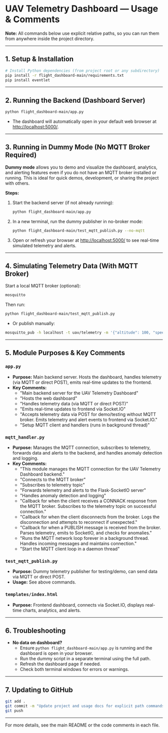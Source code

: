 # UAV Telemetry Dashboard — Usage & Comments

**Note:** All commands below use explicit relative paths, so you can run them from anywhere inside the project directory.

---

## 1. Setup & Installation

```sh
# Install Python dependencies (from project root or any subdirectory)
pip install -r flight_dashboard-main/requirements.txt
pip install eventlet
```

---

## 2. Running the Backend (Dashboard Server)

```sh
python flight_dashboard-main/app.py
```
- The dashboard will automatically open in your default web browser at [http://localhost:5000/](http://localhost:5000/).

---

## 3. Running in Dummy Mode (No MQTT Broker Required)

**Dummy mode** allows you to demo and visualize the dashboard, analytics, and alerting features even if you do not have an MQTT broker installed or running. This is ideal for quick demos, development, or sharing the project with others.

**Steps:**
1. Start the backend server (if not already running):
   ```sh
   python flight_dashboard-main/app.py
   ```
2. In a new terminal, run the dummy publisher in no-broker mode:
   ```sh
   python flight_dashboard-main/test_mqtt_publish.py --no-mqtt
   ```
3. Open or refresh your browser at [http://localhost:5000/](http://localhost:5000/) to see real-time simulated telemetry and alerts.

---

## 4. Simulating Telemetry Data (With MQTT Broker)

Start a local MQTT broker (optional):
```sh
mosquitto
```

Then run:
```sh
python flight_dashboard-main/test_mqtt_publish.py
```
- Or publish manually:
```sh
mosquitto_pub -h localhost -t uav/telemetry -m '{"altitude": 100, "speed": 12, "battery": 95}'
```

---

## 5. Module Purposes & Key Comments

### `app.py`
- **Purpose:** Main backend server. Hosts the dashboard, handles telemetry (via MQTT or direct POST), emits real-time updates to the frontend.
- **Key Comments:**
  - "Main backend server for the UAV Telemetry Dashboard"
  - "Hosts the web dashboard"
  - "Handles telemetry data (via MQTT or direct POST)"
  - "Emits real-time updates to frontend via Socket.IO"
  - "Accepts telemetry data via POST for demo/testing without MQTT broker. Emits telemetry and alert events to frontend via Socket.IO."
  - "Setup MQTT client and handlers (runs in background thread)"

### `mqtt_handler.py`
- **Purpose:** Manages the MQTT connection, subscribes to telemetry, forwards data and alerts to the backend, and handles anomaly detection and logging.
- **Key Comments:**
  - "This module manages the MQTT connection for the UAV Telemetry Dashboard backend."
  - "Connects to the MQTT broker"
  - "Subscribes to telemetry topic"
  - "Forwards telemetry and alerts to the Flask-SocketIO server"
  - "Handles anomaly detection and logging"
  - "Callback for when the client receives a CONNACK response from the MQTT broker. Subscribes to the telemetry topic on successful connection."
  - "Callback for when the client disconnects from the broker. Logs the disconnection and attempts to reconnect if unexpected."
  - "Callback for when a PUBLISH message is received from the broker. Parses telemetry, emits to SocketIO, and checks for anomalies."
  - "Runs the MQTT network loop forever in a background thread. Handles incoming messages and maintains connection."
  - "Start the MQTT client loop in a daemon thread"

### `test_mqtt_publish.py`
- **Purpose:** Dummy telemetry publisher for testing/demo, can send data via MQTT or direct POST.
- **Usage:** See above commands.

### `templates/index.html`
- **Purpose:** Frontend dashboard, connects via Socket.IO, displays real-time charts, analytics, and alerts.

---

## 6. Troubleshooting
- **No data on dashboard?**
  - Ensure `python flight_dashboard-main/app.py` is running and the dashboard is open in your browser.
  - Run the dummy script in a separate terminal using the full path.
  - Refresh the dashboard page if needed.
  - Check both terminal windows for errors or warnings.

---

## 7. Updating to GitHub

```sh
git add .
git commit -m "Update project and usage docs for explicit path commands"
git push
```

---

For more details, see the main README or the code comments in each file. 